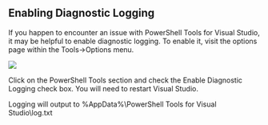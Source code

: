 ## Enabling Diagnostic Logging

If you happen to encounter an issue with PowerShell Tools for Visual Studio, it may be helpful to enable diagnostic logging. To enable it, visit the options page within the Tools-&gt;Options menu.

![](https://i1.wp.com/poshtools.com/wp-content/uploads/2017/04/diagnostics.png?resize=405%2C236&ssl=1)

Click on the PowerShell Tools section and check the Enable Diagnostic Logging check box. You will need to restart Visual Studio. 

Logging will output to %AppData%\PowerShell Tools for Visual Studio\log.txt

